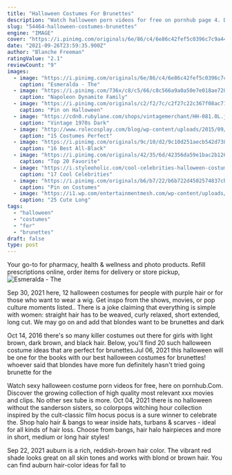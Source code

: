 ```yaml
---
title: "Halloween Costumes For Brunettes"
description: "Watch halloween porn videos for free on pornhub page 4. Discover the growing collection of high quality halloween xxx movies and clips. No other sex tube is more popular and features more"
slug: "54464-halloween-costumes-brunettes"
engine: "IMAGE"
cover: "https://i.pinimg.com/originals/6e/86/c4/6e86c42fef5c0396c7c9a44ae10c5e91.jpg"
date: "2021-09-26T23:59:35.900Z"
author: "Blanche Freeman"
ratingValue: "2.1"
reviewCount: "9"
images:
  - image: "https://i.pinimg.com/originals/6e/86/c4/6e86c42fef5c0396c7c9a44ae10c5e91.jpg"
    caption: "Esmeralda - The"
  - image: "https://i.pinimg.com/736x/c8/c5/66/c8c566a9a0a50e7e018ae720ef6fefe3.jpg"
    caption: "Napoleon Dynamite Family"
  - image: "https://i.pinimg.com/originals/c2/f2/7c/c2f27c22c367f08ac711daf9a9c7e5cb.jpg"
    caption: "Pin on Halloween"
  - image: "https://cdn0.rubylane.com/shops/vintagemerchant/HH-081.0L.jpg?13"
    caption: "Vintage 1970s Dark"
  - image: "http://www.rolecosplay.com/blog/wp-content/uploads/2015/09/Walking-Dead-Family.jpg"
    caption: "15 Costumes Perfect"
  - image: "https://i.pinimg.com/originals/9c/10/d2/9c10d251aecb542d738851775b5e0f1f.jpg"
    caption: "16 Best All-Black"
  - image: "https://i.pinimg.com/originals/42/35/6d/42356da59e1bac2b1260b3cb5c036dfb.jpg"
    caption: "Top 20 Favorite"
  - image: "https://i.styleoholic.com/cool-celebrities-halloween-costumes-3.jpg"
    caption: "17 Cool Celebrities"
  - image: "https://i.pinimg.com/originals/b6/b7/22/b6b722d4502574837cbbe02210aca48f.jpg"
    caption: "Pin on Costumes"
  - image: "https://i1.wp.com/entertainmentmesh.com/wp-content/uploads/2015/08/stylish-brunette-hairstyle.jpg?w=600"
    caption: "25 Cute Long"
tags:
  - "halloween"
  - "costumes"
  - "for"
  - "brunettes"
draft: false
type: post
---
```


Your go-to for pharmacy, health & wellness and photo products. Refill prescriptions online, order items for delivery or store pickup,
![Esmeralda - The](https://i.pinimg.com/originals/6e/86/c4/6e86c42fef5c0396c7c9a44ae10c5e91.jpg "Esmeralda - The")

Sep 30, 2021 here, 12 halloween costumes for people with purple hair or for those who want to wear a wig. Get inspo from the shows, movies, or pop culture moments listed.. There is a joke claiming that everything is simple with women: straight hair has to be weaved, curly  relaxed, short  extended, long  cut. We may go on and add that blondes want to be brunettes and dark
<!--inArticleAds-->

<!--galleryOne-->

Oct 14, 2016 there's so many killer costumes out there for girls with light brown, dark brown, and black hair. Below, you'll find 20 such halloween costume ideas that are perfect for brunettes.Jul 06, 2021 this halloween will be one for the books with our best halloween costumes for brunettes! whoever said that blondes have more fun definitely hasn't tried going brunette for the
<!--inArticleAds-->

<!--galleryTwo-->

Watch sexy halloween costume porn videos for free, here on pornhub.Com. Discover the growing collection of high quality most relevant xxx movies and clips. No other sex tube is more. Oct 04, 2021 there is no halloween without the sanderson sisters, so colorpops witching hour collection inspired by the cult-classic film hocus pocus is a sure winner to celebrate the. Shop halo hair & bangs to wear inside hats, turbans & scarves - ideal for all kinds of hair loss. Choose from bangs, hair halo hairpieces and more in short, medium or long hair styles!
<!--galleryThree-->

Sep 22, 2021 auburn is a rich, reddish-brown hair color. The vibrant red shade looks great on all skin tones and works with blond or brown hair. You can find auburn hair-color ideas for fall to